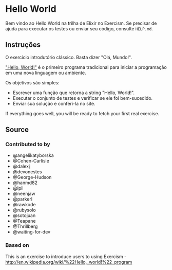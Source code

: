 # Hello World

Bem vindo ao Hello World na trilha de Elixir no Exercism.
Se precisar de ajuda para executar os testes ou enviar seu código, consulte `HELP.md`.

## Instruções

O exercício introdutório clássico. Basta dizer "Olá, Mundo!".

["Hello, World!"](http://en.wikipedia.org/wiki/%22Hello,_world!%22_program) é
o primeiro programa tradicional para iniciar a programação em uma nova linguagem
ou ambiente.

Os objetivos são simples:

- Escrever uma função que retorna a string "Hello, World!".
- Executar o conjunto de testes e verificar se ele foi bem-sucedido.
- Enviar sua solução e conferi-la no site.

If everything goes well, you will be ready to fetch your first real exercise.

## Source

### Contributed to by

- @angelikatyborska
- @Cohen-Carlisle
- @dalexj
- @devonestes
- @George-Hudson
- @hanmd82
- @lpil
- @neenjaw
- @parkerl
- @rawkode
- @rubysolo
- @sotojuan
- @Teapane
- @Thrillberg
- @waiting-for-dev

### Based on

This is an exercise to introduce users to using Exercism - http://en.wikipedia.org/wiki/%22Hello,_world!%22_program